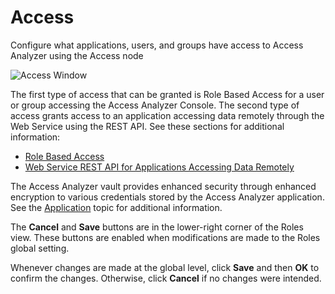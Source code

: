 # Access

Configure what applications, users, and groups have access to Access Analyzer using the Access node

![Access Window](/img/product_docs/accessanalyzer/admin/settings/access/access.webp)

The first type of access that can be granted is Role Based Access for a user or group accessing the
Access Analyzer Console. The second type of access grants access to an application accessing data
remotely through the Web Service using the REST API. See these sections for additional information:

- [Role Based Access](/docs/accessanalyzer/12.0/administration/settings/access/rolebased/overview.md)
- [Web Service REST API for Applications Accessing Data Remotely](/docs/accessanalyzer/12.0/administration/settings/access/restapi/overview.md)

The Access Analyzer vault provides enhanced security through enhanced encryption to various
credentials stored by the Access Analyzer application. See the
[Application](/docs/accessanalyzer/12.0/administration/settings/application/overview.md) topic for additional information.

The **Cancel** and **Save** buttons are in the lower-right corner of the Roles view. These buttons
are enabled when modifications are made to the Roles global setting.

Whenever changes are made at the global level, click **Save** and then **OK** to confirm the
changes. Otherwise, click **Cancel** if no changes were intended.
